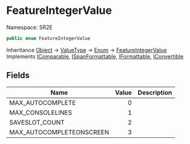 # FeatureIntegerValue

Namespace: SR2E

```csharp
public enum FeatureIntegerValue
```

Inheritance [Object](https://docs.microsoft.com/en-us/dotnet/api/system.object) → [ValueType](https://docs.microsoft.com/en-us/dotnet/api/system.valuetype) → [Enum](https://docs.microsoft.com/en-us/dotnet/api/system.enum) → [FeatureIntegerValue](/docs/dev/api/sr2e/featureintegervalue)<br />
Implements [IComparable](https://docs.microsoft.com/en-us/dotnet/api/system.icomparable), [ISpanFormattable](https://docs.microsoft.com/en-us/dotnet/api/system.ispanformattable), [IFormattable](https://docs.microsoft.com/en-us/dotnet/api/system.iformattable), [IConvertible](https://docs.microsoft.com/en-us/dotnet/api/system.iconvertible)

## Fields

| Name | Value | Description |
| --- | --: | --- |
| MAX_AUTOCOMPLETE | 0 |  |
| MAX_CONSOLELINES | 1 |  |
| SAVESLOT_COUNT | 2 |  |
| MAX_AUTOCOMPLETEONSCREEN | 3 |  |
